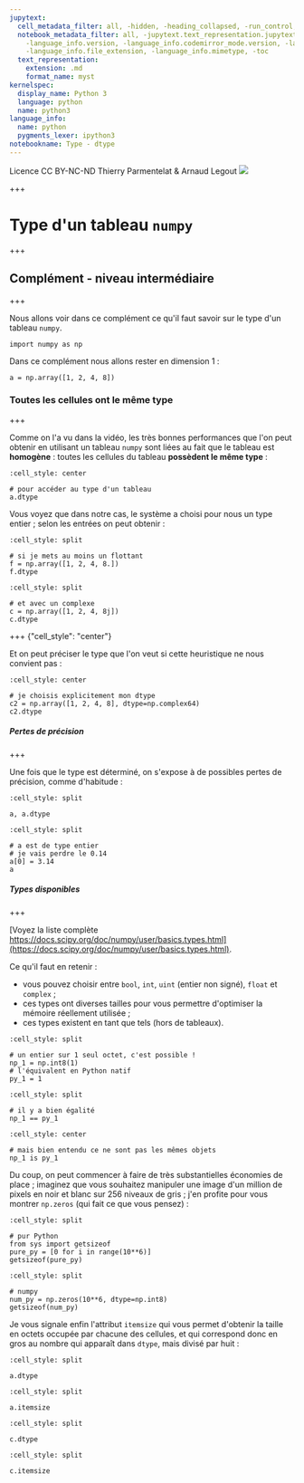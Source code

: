 ```yaml
---
jupytext:
  cell_metadata_filter: all, -hidden, -heading_collapsed, -run_control, -trusted
  notebook_metadata_filter: all, -jupytext.text_representation.jupytext_version, -jupytext.text_representation.format_version,
    -language_info.version, -language_info.codemirror_mode.version, -language_info.codemirror_mode,
    -language_info.file_extension, -language_info.mimetype, -toc
  text_representation:
    extension: .md
    format_name: myst
kernelspec:
  display_name: Python 3
  language: python
  name: python3
language_info:
  name: python
  pygments_lexer: ipython3
notebookname: Type - dtype
---
```


<div class="licence">
<span>Licence CC BY-NC-ND</span>
<span>Thierry Parmentelat &amp; Arnaud Legout</span>
<span><img src="media/both-logos-small-alpha.png" /></span>
</div>

+++

# Type d'un tableau `numpy`

+++

## Complément - niveau intermédiaire

+++

Nous allons voir dans ce complément ce qu'il faut savoir sur le type d'un tableau `numpy`.

```{code-cell} ipython3
import numpy as np
```

Dans ce complément nous allons rester en dimension 1 :

```{code-cell} ipython3
a = np.array([1, 2, 4, 8])
```

### Toutes les cellules ont le même type

+++

Comme on l'a vu dans la vidéo, les très bonnes performances que l'on peut obtenir en utilisant un tableau `numpy` sont liées au fait que le tableau est **homogène** : toutes les cellules du tableau **possèdent le même type** :

```{code-cell} ipython3
:cell_style: center

# pour accéder au type d'un tableau
a.dtype
```

Vous voyez que dans notre cas, le système a choisi pour nous un type entier ; selon les entrées on peut obtenir :

```{code-cell} ipython3
:cell_style: split

# si je mets au moins un flottant
f = np.array([1, 2, 4, 8.])
f.dtype
```

```{code-cell} ipython3
:cell_style: split

# et avec un complexe
c = np.array([1, 2, 4, 8j])
c.dtype
```

+++ {"cell_style": "center"}

Et on peut préciser le type que l'on veut si cette heuristique ne nous convient pas :

```{code-cell} ipython3
:cell_style: center

# je choisis explicitement mon dtype
c2 = np.array([1, 2, 4, 8], dtype=np.complex64)
c2.dtype
```

##### Pertes de précision

+++

Une fois que le type est déterminé, on s'expose à de possibles pertes de précision, comme d'habitude :

```{code-cell} ipython3
:cell_style: split

a, a.dtype
```

```{code-cell} ipython3
:cell_style: split

# a est de type entier
# je vais perdre le 0.14
a[0] = 3.14
a
```

##### Types disponibles

+++

[Voyez la liste complète https://docs.scipy.org/doc/numpy/user/basics.types.html](https://docs.scipy.org/doc/numpy/user/basics.types.html).

Ce qu'il faut en retenir :

* vous pouvez choisir entre `bool`, `int`, `uint` (entier non signé), `float` et `complex` ;
* ces types ont diverses tailles pour vous permettre d'optimiser la mémoire réellement utilisée ;
* ces types existent en tant que tels (hors de tableaux).

```{code-cell} ipython3
:cell_style: split

# un entier sur 1 seul octet, c'est possible !
np_1 = np.int8(1)
# l'équivalent en Python natif
py_1 = 1
```

```{code-cell} ipython3
:cell_style: split

# il y a bien égalité
np_1 == py_1
```

```{code-cell} ipython3
:cell_style: center

# mais bien entendu ce ne sont pas les mêmes objets
np_1 is py_1
```

Du coup, on peut commencer à faire de très substantielles économies de place ; imaginez que vous souhaitez manipuler une image d'un million de pixels en noir et blanc sur 256 niveaux de gris ; j'en profite pour vous montrer `np.zeros` (qui fait ce que vous pensez) :

```{code-cell} ipython3
:cell_style: split

# pur Python
from sys import getsizeof
pure_py = [0 for i in range(10**6)]
getsizeof(pure_py)
```

```{code-cell} ipython3
:cell_style: split

# numpy
num_py = np.zeros(10**6, dtype=np.int8)
getsizeof(num_py)
```

Je vous signale enfin l'attribut `itemsize` qui vous permet d'obtenir la taille en octets occupée par chacune des cellules, et qui correspond donc en gros au nombre qui apparaît dans `dtype`, mais divisé par huit :

```{code-cell} ipython3
:cell_style: split

a.dtype
```

```{code-cell} ipython3
:cell_style: split

a.itemsize
```

```{code-cell} ipython3
:cell_style: split

c.dtype
```

```{code-cell} ipython3
:cell_style: split

c.itemsize
```
